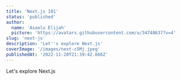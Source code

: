 ```yaml
---
title: 'Next.js 101'
status: 'published'
author:
  name: 'Asaolu Elijah'
  picture: 'https://avatars.githubusercontent.com/u/34748637?v=4'
slug: 'next-js'
description: 'Let''s explore Next.js'
coverImage: '/images/next-c5Mj.jpeg'
publishedAt: '2022-11-20T21:39:42.666Z'
---
```


Let's explore Next.js

